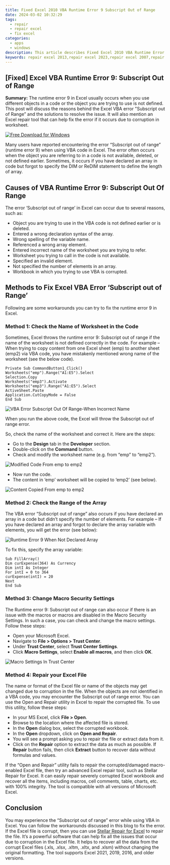 ```yaml
---
title: Fixed Excel 2010 VBA Runtime Error 9 Subscript Out of Range
date: 2024-03-02 10:32:29
tags: 
  - repair
  - repair excel
  - fix excel
categories: 
  - apps
  - windows
description: This article describes Fixed Excel 2010 VBA Runtime Error 9 Subscript Out of Range
keywords: repair excel 2013,repair excel 2023,repair excel 2007,repair .xls
---
```


## \[Fixed\] Excel VBA Runtime Error 9: Subscript Out of Range

**Summary:** The runtime error 9 in Excel usually occurs when you use different objects in a code or the object you are trying to use is not defined. This post will discuss the reasons behind the Excel VBA error "Subscript out of Range” and the solutions to resolve the issue. It will also mention an Excel repair tool that can help fix the error if it occurs due to corruption in worksheet.

[![Free Download for Windows](https://www.stellarinfo.com/images/free-download-windows.png)](https://tools.techidaily.com/stellardata-recovery/repaire-for-excel/ "Free Download for Windows")

Many users have reported encountering the error “Subscript out of range” (runtime error 9) when using VBA code in Excel. The error often occurs when the object you are referring to in a code is not available, deleted, or not defined earlier. Sometimes, it occurs if you have declared an array in code but forgot to specify the DIM or ReDIM statement to define the length of array.

## **Causes of VBA Runtime Error 9: Subscript Out Of Range**

The error ‘Subscript out of range’ in Excel can occur due to several reasons, such as:

- Object you are trying to use in the VBA code is not defined earlier or is deleted.
- Entered a wrong declaration syntax of the array.
- Wrong spelling of the variable name.
- Referenced a wrong array element.
- Entered incorrect name of the worksheet you are trying to refer.
- Worksheet you trying to call in the code is not available.
- Specified an invalid element.
- Not specified the number of elements in an array.
- Workbook in which you trying to use VBA is corrupted.

## **Methods to Fix Excel VBA Error ‘Subscript out of Range’**

Following are some workarounds you can try to fix the runtime error 9 in Excel.

### **Method 1: Check the Name of Worksheet in the Code**

Sometimes, Excel throws the runtime error 9: Subscript out of range if the name of the worksheet is not defined correctly in the code. For example – When trying to copy content from one Excel sheet (emp) to another sheet (emp2) via VBA code, you have mistakenly mentioned wrong name of the worksheet (see the below code).

```
Private Sub CommandButton1_Click()
Worksheets("emp").Range("A1:E5").Select
Selection.Copy
Worksheets("emp3").Activate
Worksheets("emp3").Range("A1:E5").Select
ActiveSheet.Paste
Application.CutCopyMode = False
End Sub
```

![VBA Error Subscript Out Of Range-When Incorrect Name](https://cdn-cmlep.nitrocdn.com/DLSjJVyzoVcUgUSBlgyEUoGMDKLbWXQr/assets/images/optimized/rev-2658c43/www.stellarinfo.com/blog/wp-content/uploads/2023/04/VBA-error-subscript-out-of-range-when-incorrect-name.jpg)

When you run the above code, the Excel will throw the Subscript out of range error.

So, check the name of the worksheet and correct it. Here are the steps:

- Go to the **Design** tab in the **Developer** section.
- Double-click on the **Command** button.
- Check and modify the worksheet name (e.g. from “emp” to “emp2”).

![Modified Code From emp to emp2](https://cdn-cmlep.nitrocdn.com/DLSjJVyzoVcUgUSBlgyEUoGMDKLbWXQr/assets/images/optimized/rev-2658c43/www.stellarinfo.com/blog/wp-content/uploads/2023/04/modified-code-from-emp-to-emp2.jpg)

- Now run the code.
- The content in ‘emp’ worksheet will be copied to ‘emp2’ (see below).

![Content Copied From emp to emp2](https://cdn-cmlep.nitrocdn.com/DLSjJVyzoVcUgUSBlgyEUoGMDKLbWXQr/assets/images/optimized/rev-2658c43/www.stellarinfo.com/blog/wp-content/uploads/2023/04/content-copied-from-emp-to-emp2.jpg)

### Method 2: Check the Range of the Array

The VBA error “Subscript out of range” also occurs if you have declared an array in a code but didn’t specify the number of elements. For example – If you have declared an array and forgot to declare the array variable with elements, you will get the error (see below):

![Runtime Error 9 When Not Declared Array](https://cdn-cmlep.nitrocdn.com/DLSjJVyzoVcUgUSBlgyEUoGMDKLbWXQr/assets/images/optimized/rev-2658c43/www.stellarinfo.com/blog/wp-content/uploads/2023/04/run-time-error-9-when-not-declared-array.jpg)

To fix this, specify the array variable:

```
Sub FillArray()
Dim curExpense(364) As Currency
Dim intI As Integer
For intI = 0 to 364
curExpense(intI) = 20
Next
End Sub
```

### **Method 3: Change Macro Security Settings**

The Runtime error 9: Subscript out of range can also occur if there is an issue with the macros or macros are disabled in the Macro Security Settings. In such a case, you can check and change the macro settings. Follow these steps:

- Open your Microsoft Excel.
- Navigate to **File > Options > Trust Center**.
- Under **Trust Center**, select **Trust Center Settings**.
- Click **Macro Settings**, select **Enable all macros**, and then click **OK**.

![Macro Settings In Trust Center](https://cdn-cmlep.nitrocdn.com/DLSjJVyzoVcUgUSBlgyEUoGMDKLbWXQr/assets/images/optimized/rev-2658c43/www.stellarinfo.com/blog/wp-content/uploads/2023/04/macro-settings-in-trust-center.jpg)

### **Method 4: Repair your Excel File**

The name or format of the Excel file or name of the objects may get changed due to corruption in the file. When the objects are not identified in a VBA code, you may encounter the Subscript out of range error. You can use the Open and Repair utility in Excel to repair the corrupted file. To use this utility, follow these steps:

- In your MS Excel, click **File > Open**.
- Browse to the location where the affected file is stored.
- In the **Open** dialog box, select the corrupted workbook.
- In the **Open** dropdown, click on **Open and Repair**.
- You will see a prompt asking you to repair the file or extract data from it.
- Click on the **Repair** option to extract the data as much as possible. If **Repair** button fails, then click **Extract** button to recover data without formulas and values.

If the “Open and Repair” utility fails to repair the corrupted/damaged macro-enabled Excel file, then try an advanced Excel repair tool, such as Stellar Repair for Excel. It can easily repair severely corrupted Excel workbook and recover all the items, including macros, cell comments, table, charts, etc. with 100% integrity. The tool is compatible with all versions of Microsoft Excel.

## **Conclusion**

You may experience the “Subscript out of range” error while using VBA in Excel. You can follow the workarounds discussed in this blog to fix the error. If the Excel file is corrupt, then you can use [Stellar Repair for Excel](https://tools.techidaily.com/stellardata-recovery/repaire-for-excel/) to repair the file. It’s a powerful software that can help fix all the issues that occur due to corruption in the Excel file. It helps to recover all the data from the corrupt Excel files (.xls, .xlsx, .xltm, .xltx, and .xlsm) without changing the original formatting. The tool supports Excel 2021, 2019, 2016, and older versions.




<ins class="adsbygoogle"
     style="display:block"
     data-ad-client="ca-pub-7571918770474297"
     data-ad-slot="8358498916"
     data-ad-format="auto"
     data-full-width-responsive="true"></ins>
<ins class="adsbygoogle"
    style="display:block"
    data-ad-format="autorelaxed"
    data-ad-client="ca-pub-7571918770474297"
    data-ad-slot="1223367746"></ins>

